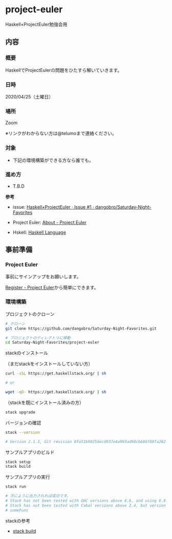 # project-euler

Haskell×ProjectEuler勉強会用

## 内容

### 概要
HaskellでProjectEulerの問題をひたすら解いていきます。

### 日時
2020/04/25（土曜日）

### 場所
Zoom

※リンクがわからない方は@telumoまで連絡ください。

### 対象
- 下記の環境構築ができる方なら誰でも。

### 進め方
- T.B.D

**参考**

- issue: [Haskell×ProjectEuler · Issue \#1 · dangobro/Saturday\-Night\-Favorites](https://github.com/dangobro/Saturday-Night-Favorites/issues/1)

- Project Euler: [About \- Project Euler](https://projecteuler.net/)

- Hskell: [Haskell Language](https://www.haskell.org/)

## 事前準備

### Project Euler

事前にサインアップをお願いします。

[Register \- Project Euler](https://projecteuler.net/register)から簡単にできます。

### 環境構築

プロジェクトのクローン
```sh
# クローン
git clone https://github.com/dangobro/Saturday-Night-Favorites.git

# プロジェクトのディレクトリに移動
cd Saturday-Night-Favorites/project-euler
```

stackのインストール

（まだstackをインストールしていない方）
```sh
curl -sSL https://get.haskellstack.org/ | sh

# or

wget -qO- https://get.haskellstack.org/ | sh
```

（stackを既にインストール済みの方）
```sh
stack upgrade
```

バージョンの確認
```sh
stack --version

# Version 2.1.3, Git revision 0fa51b9925decd937e4a993ad90cb686f88fa282 (7739 commits) x86_64 hpack-0.31.2
```

サンプルアプリのビルド
```sh
stack setup
stack build
```

サンプルアプリの実行
```sh
stack run

# 次にように出力されれば成功です。
# Stack has not been tested with GHC versions above 8.6, and using 8.8.3, this may fail
# Stack has not been tested with Cabal versions above 2.4, but version 3.0.1.0 was found, this may fail
# someFunc
```

stackの参考

- [stack build](https://docs.haskellstack.org/en/stable/README/)